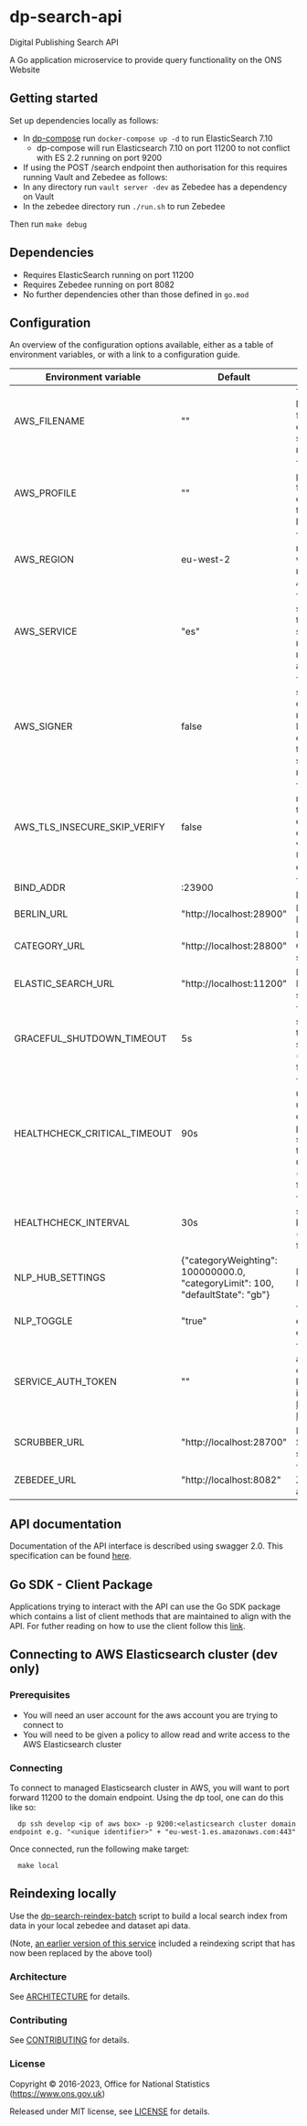 # dp-search-api

Digital Publishing Search API

A Go application microservice to provide query functionality on the ONS Website

## Getting started

Set up dependencies locally as follows:

* In [dp-compose](https://github.com/ONSdigital/dp-compose) run `docker-compose up -d` to run ElasticSearch 7.10
    * dp-compose will run Elasticsearch 7.10 on port 11200 to not conflict with ES 2.2 running on port 9200
* If using the POST /search endpoint then authorisation for this requires running Vault and Zebedee as follows:
* In any directory run `vault server -dev` as Zebedee has a dependency on Vault
* In the zebedee directory run `./run.sh` to run Zebedee

Then run `make debug`

## Dependencies

* Requires ElasticSearch running on port 11200
* Requires Zebedee running on port 8082
* No further dependencies other than those defined in `go.mod`

## Configuration

An overview of the configuration options available, either as a table of
environment variables, or with a link to a configuration guide.

| Environment variable         | Default                    | Description                                                                                                        
|------------------------------|----------------------------|--------------------------------------------------------------------------------------------------------------------
| AWS_FILENAME                 | ""                                                                                            | The AWS file location for finding credentials to sign AWS http requests                                            
| AWS_PROFILE                  | ""                                                                                            | The AWS profile to use from credentials file to sign AWS http requests                                             
| AWS_REGION                   | eu-west-2                                                                                     | The AWS region to use when signing requests with AWS SDK                                                           
| AWS_SERVICE                  | "es"                                                                                          | The AWS service that the AWS SDK signing mechanism needs to sign a request                                         
| AWS_SIGNER                   | false                                                                                         | The AWS signer flag will determine if requests to Elasticsearch contain round tripper for signing requests         
| AWS_TLS_INSECURE_SKIP_VERIFY | false                                                                                         | This should never be set to true, as it disables SSL certificate verification. Used only for development           
| BIND_ADDR                    | :23900                                                                                        | The host and port to bind to                                                                                       
| BERLIN_URL	                 | "http://localhost:28900"                                                                      | Http url of the Berlin server
| CATEGORY_URL	               | "http://localhost:28800"                                                                      | Http url of the Category server
| ELASTIC_SEARCH_URL           | "http://localhost:11200"                                                                      | Http url of the ElasticSearch server                                                                               
| GRACEFUL_SHUTDOWN_TIMEOUT    | 5s                                                                                            | The graceful shutdown timeout in seconds (`time.Duration` format)                                                  
| HEALTHCHECK_CRITICAL_TIMEOUT | 90s                                                                                           | Time to wait until an unhealthy dependent propagates its state to make this app unhealthy (`time.Duration` format) 
| HEALTHCHECK_INTERVAL         | 30s                                                                                           | Time between self-healthchecks (`time.Duration` format)                                                            
| NLP_HUB_SETTINGS             | {\"categoryWeighting\": 100000000.0, \"categoryLimit\": 100, \"defaultState\": \"gb\"}        | Http url of the Berlin server
| NLP_TOGGLE           	       | "true"                                                                                        | Toggles NLP querying on/off
| SERVICE_AUTH_TOKEN           | ""                                                                                            | The service auth token only gets used by the bulk indexer [Running Bulk Indexer](#running-bulk-indexer)            
| SCRUBBER_URL	               | "http://localhost:28700"                                                                      | Http url of the Scrubber server
| ZEBEDEE_URL                  | "http://localhost:8082"                                                                       | The URL to Zebedee (for authorisation)                                                                             

## API documentation

Documentation of the API interface is described using swagger 2.0. This specification can be
found [here](./swagger.yaml).

## Go SDK - Client Package

Applications trying to interact with the API can use the Go SDK package which contains a list of client methods that are
maintained to align with
the API. For futher reading on how to use the client follow this [link](./sdk/README.md).

## Connecting to AWS Elasticsearch cluster (dev only)

### Prerequisites

* You will need an user account for the aws account you are trying to connect to
* You will need to be given a policy to allow read and write access to the AWS Elasticsearch cluster

### Connecting

To connect to managed Elasticsearch cluster in AWS, you will want to port forward 11200 to the domain endpoint. Using
the dp tool, one can do this like so:

```shell
  dp ssh develop <ip of aws box> -p 9200:<elasticsearch cluster domain endpoint e.g. "<unique identifier>" + "eu-west-1.es.amazonaws.com:443"
```

Once connected, run the following make target:

```shell
  make local
```

## Reindexing locally

Use the [dp-search-reindex-batch](https://github.com/ONSdigital/dp-search-reindex-batch) script to build a local search
index from data in your local zebedee and dataset api data.

(Note, [an earlier version of this service](https://github.com/ONSdigital/dp-search-api/tree/v1.41.0/cmd/reindex)
included a reindexing script that has now been replaced by the above tool)

### Architecture

See [ARCHITECTURE](architecture/README.md) for details.

### Contributing

See [CONTRIBUTING](CONTRIBUTING.md) for details.

### License

Copyright © 2016-2023, Office for National Statistics (<https://www.ons.gov.uk>)

Released under MIT license, see [LICENSE](LICENSE.md) for details.
